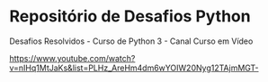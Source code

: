 # Repositório de Desafios Python
Desafios Resolvidos - Curso de Python 3 - Canal Curso em Vídeo

https://www.youtube.com/watch?v=nIHq1MtJaKs&list=PLHz_AreHm4dm6wYOIW20Nyg12TAjmMGT-
